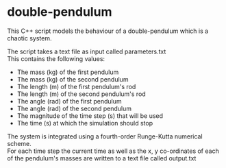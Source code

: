 # double-pendulum
This C++ script models the behaviour of a double-pendulum which is a chaotic system.  

The script takes a text file as input called parameters.txt  
This contains the following values:
* The mass (kg) of the first pendulum
* The mass (kg) of the second pendulum
* The length (m) of the first pendulum's rod
* The length (m) of the second pendulum's rod
* The angle (rad) of the first pendulum  
* The angle (rad) of the second pendulum
* The magnitude of the time step (s) that will be used
* The time (s) at which the simulation should stop

The system is integrated using a fourth-order Runge-Kutta numerical scheme.  
For each time step the current time as well as the x, y co-ordinates of each of the pendulum's masses are written to a text file called output.txt